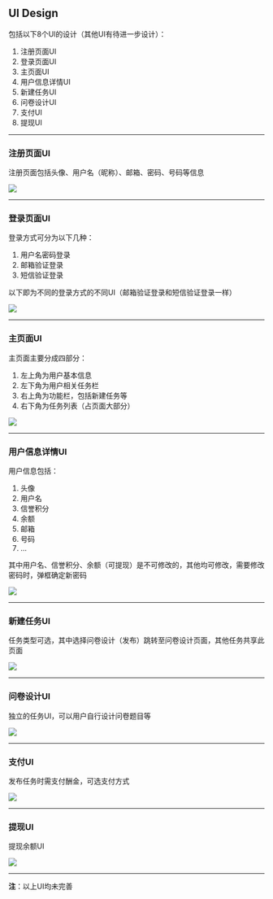 ## UI Design

包括以下8个UI的设计（其他UI有待进一步设计）：

1. 注册页面UI
2. 登录页面UI
3. 主页面UI
4. 用户信息详情UI
5. 新建任务UI
6. 问卷设计UI
7. 支付UI
8. 提现UI

---

### 注册页面UI

注册页面包括头像、用户名（昵称）、邮箱、密码、号码等信息

![](<https://github.com/penglsh/images/raw/master/sad_UI_design/register.png>)

---

### 登录页面UI

登录方式可分为以下几种：

1. 用户名密码登录
2. 邮箱验证登录
3. 短信验证登录

以下即为不同的登录方式的不同UI（邮箱验证登录和短信验证登录一样）

![](https://github.com/penglsh/images/raw/master/sad_UI_design/login.png)

---

### 主页面UI

主页面主要分成四部分：

1. 左上角为用户基本信息
2. 左下角为用户相关任务栏
3. 右上角为功能栏，包括新建任务等
4. 右下角为任务列表（占页面大部分）

![](<https://github.com/penglsh/images/raw/master/sad_UI_design/mainpage.png>)

---

### 用户信息详情UI

用户信息包括：

1. 头像
2. 用户名
3. 信誉积分
4. 余额
5. 邮箱
6. 号码
7. ...

其中用户名、信誉积分、余额（可提现）是不可修改的，其他均可修改，需要修改密码时，弹框确定新密码

![](https://github.com/penglsh/images/raw/master/sad_UI_design/user_info.png)

---

### 新建任务UI

任务类型可选，其中选择问卷设计（发布）跳转至问卷设计页面，其他任务共享此页面

![](<https://github.com/penglsh/images/raw/master/sad_UI_design/new_mission.png>)

---

### 问卷设计UI

独立的任务UI，可以用户自行设计问卷题目等

![](<https://github.com/penglsh/images/raw/master/sad_UI_design/survey_design.png>)

---

### 支付UI

发布任务时需支付酬金，可选支付方式

![](<https://github.com/penglsh/images/raw/master/sad_UI_design/pay.png>)

---

### 提现UI

提现余额UI

![](<https://github.com/penglsh/images/raw/master/sad_UI_design/withdraw.png>)

---

**注**：以上UI均未完善